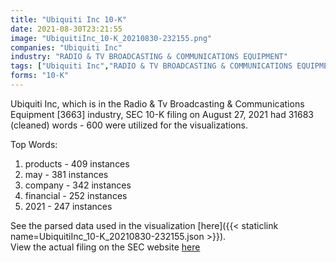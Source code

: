 ```yaml
---
title: "Ubiquiti Inc 10-K"
date: 2021-08-30T23:21:55
image: "UbiquitiInc_10-K_20210830-232155.png"
companies: "Ubiquiti Inc"
industry: "RADIO & TV BROADCASTING & COMMUNICATIONS EQUIPMENT"
tags: ["Ubiquiti Inc","RADIO & TV BROADCASTING & COMMUNICATIONS EQUIPMENT","08-27-2021","10-K"]
forms: "10-K"
---
```

Ubiquiti Inc, which is in the Radio & Tv Broadcasting & Communications Equipment [3663] industry, SEC 10-K filing on August 27, 2021 had 31683 (cleaned) words - 600 were utilized for the visualizations.

Top Words:
1. products - 409 instances
2. may - 381 instances
3. company - 342 instances
4. financial - 252 instances
5. 2021 - 247 instances


See the parsed data used in the visualization [here]({{< staticlink name=UbiquitiInc_10-K_20210830-232155.json >}}).  
View the actual filing on the SEC website [here](https://www.sec.gov/Archives/edgar/data/1511737/0001511737-21-000036.txt)